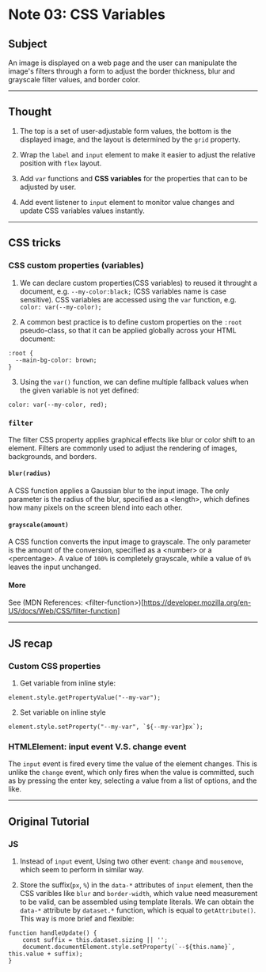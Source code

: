 # Note 03: CSS Variables

## Subject

An image is displayed on a web page and the user can manipulate the image's filters through a form to adjust the border thickness, blur and grayscale filter values, and border color.

---

## Thought

1. The top is a set of user-adjustable form values, the bottom is the displayed image, and the layout is determined by the `grid` property.

2. Wrap the `label` and `input` element to make it easier to adjust the relative position with `flex` layout.

3. Add `var` functions and **CSS variables** for the properties that can to be adjusted by user.

4. Add event listener to `input` element to monitor value changes and update CSS variables values instantly.

---

## CSS tricks

### CSS custom properties (variables)

1. We can declare custom properties(CSS variables) to reused it throught a document, e.g. `--my-color:black;` (CSS variables name is case sensitive). CSS variables are accessed using the `var` function, e.g. `color: var(--my-color);`

2. A common best practice is to define custom properties on the `:root` pseudo-class, so that it can be applied globally across your HTML document:
```
:root {
  --main-bg-color: brown;
}
```

3. Using the `var()` function, we can define multiple fallback values when the given variable is not yet defined:
```
color: var(--my-color, red);
```

### `filter`

The filter CSS property applies graphical effects like blur or color shift to an element. Filters are commonly used to adjust the rendering of images, backgrounds, and borders.

#### `blur(radius)`

A CSS function applies a Gaussian blur to the input image. The only parameter is the radius of the blur, specified as a \<length\>, which defines how many pixels on the screen blend into each other.

#### `grayscale(amount)`

A CSS function converts the input image to grayscale. The only parameter is the amount of the conversion, specified as a \<number\> or a \<percentage\>. A value of `100%` is completely grayscale, while a value of `0%` leaves the input unchanged.

#### More

See (MDN References: \<filter-function\>)[https://developer.mozilla.org/en-US/docs/Web/CSS/filter-function]

---

## JS recap

### Custom CSS properties

1. Get variable from inline style:
```
element.style.getPropertyValue("--my-var");
```

2. Set variable on inline style
```
element.style.setProperty("--my-var", `${--my-var}px`);
```

### HTMLElement: input event V.S. change event

The `input` event is fired every time the value of the element changes. This is unlike the `change` event, which only fires when the value is committed, such as by pressing the enter key, selecting a value from a list of options, and the like.

---

## Original Tutorial

### JS

1. Instead of `input` event, Using two other event: `change` and `mousemove`, which seem to perform in similar way.

2. Store the suffix(`px`, `%`) in the `data-*` attributes of `input` element, then the CSS varibles like `blur` and `border-width`, which value need measurement to be valid, can be assembled using template literals. We can obtain the `data-*` attribute by `dataset.*` function, which is equal to `getAttribute()`. This way is more brief and flexible:
```
function handleUpdate() {
    const suffix = this.dataset.sizing || '';
    document.documentElement.style.setProperty(`--${this.name}`, this.value + suffix);
}
```


